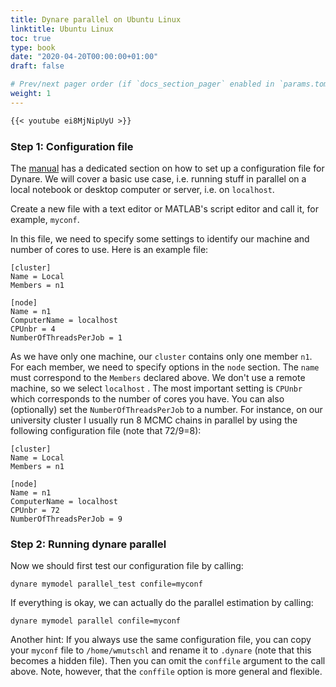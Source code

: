 ```yaml
---
title: Dynare parallel on Ubuntu Linux
linktitle: Ubuntu Linux
toc: true
type: book
date: "2020-04-20T00:00:00+01:00"
draft: false

# Prev/next pager order (if `docs_section_pager` enabled in `params.toml`)
weight: 1
---
```


```md
{{< youtube ei8MjNipUyU >}}
```

### Step 1: Configuration file

The [manual](https://www.dynare.org/manual/the-configuration-file.html?highlight=parallel) has a dedicated section on how to set up a configuration file for Dynare. We will cover a basic use case, i.e. running stuff in parallel on a local notebook or desktop computer or server, i.e. on `localhost`.

Create a new file with a text editor or MATLAB's script editor and call it, for example, `myconf`.

In this file, we need to specify some settings to identify our machine and number of cores to use. Here is an example file:

```
[cluster]
Name = Local
Members = n1

[node]
Name = n1
ComputerName = localhost
CPUnbr = 4
NumberOfThreadsPerJob = 1
```

As we have only one machine, our `cluster` contains only one member `n1`. For each member, we need to specify options in the `node` section. The `name` must correspond to the `Members` declared above. We don't use a remote machine, so we select `localhost` . The most important setting is `CPUnbr` which corresponds to the number of cores you have. You can also (optionally) set the `NumberOfThreadsPerJob` to a number. For instance, on our university cluster I usually run 8 MCMC chains in parallel by using the following configuration file (note that 72/9=8):

```
[cluster]
Name = Local
Members = n1

[node]
Name = n1
ComputerName = localhost
CPUnbr = 72
NumberOfThreadsPerJob = 9
```

### Step 2: Running dynare parallel

Now we should first test our configuration file by calling:

```
dynare mymodel parallel_test confile=myconf
```

If everything is okay, we can actually do the parallel estimation by calling:

```
dynare mymodel parallel confile=myconf
```

Another hint: If you always use the same configuration file, you can copy your `myconf` file to `/home/wmutschl` and rename it to `.dynare` (note that this becomes a hidden file). Then you can omit the `conffile` argument to the call above. Note, however, that the `conffile` option is more general and flexible.
